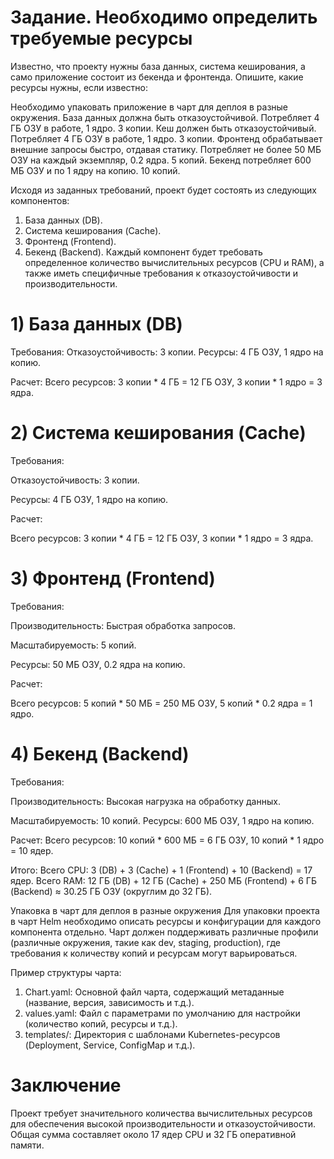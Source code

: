 # Задание. Необходимо определить требуемые ресурсы
Известно, что проекту нужны база данных, система кеширования, а само приложение состоит из бекенда и фронтенда. Опишите, какие ресурсы нужны, если известно:

Необходимо упаковать приложение в чарт для деплоя в разные окружения.
База данных должна быть отказоустойчивой. Потребляет 4 ГБ ОЗУ в работе, 1 ядро. 3 копии.
Кеш должен быть отказоустойчивый. Потребляет 4 ГБ ОЗУ в работе, 1 ядро. 3 копии.
Фронтенд обрабатывает внешние запросы быстро, отдавая статику. Потребляет не более 50 МБ ОЗУ на каждый экземпляр, 0.2 ядра. 5 копий.
Бекенд потребляет 600 МБ ОЗУ и по 1 ядру на копию. 10 копий.

Исходя из заданных требований, проект будет состоять из следующих компонентов:

1) База данных (DB).
2) Система кеширования (Cache).
3) Фронтенд (Frontend).
4) Бекенд (Backend).
Каждый компонент будет требовать определенное количество вычислительных ресурсов (CPU и RAM), а также иметь специфичные требования к отказоустойчивости и производительности.

# 1) База данных (DB)
Требования:
Отказоустойчивость: 3 копии.
Ресурсы: 4 ГБ ОЗУ, 1 ядро на копию.

Расчет:
Всего ресурсов: 3 копии * 4 ГБ = 12 ГБ ОЗУ, 3 копии * 1 ядро = 3 ядра.

# 2) Система кеширования (Cache)
Требования:

Отказоустойчивость: 3 копии.

Ресурсы: 4 ГБ ОЗУ, 1 ядро на копию.

Расчет:

Всего ресурсов: 3 копии * 4 ГБ = 12 ГБ ОЗУ, 3 копии * 1 ядро = 3 ядра.

# 3) Фронтенд (Frontend)
Требования:

Производительность: Быстрая обработка запросов.

Масштабируемость: 5 копий.

Ресурсы: 50 МБ ОЗУ, 0.2 ядра на копию.

Расчет:

Всего ресурсов: 5 копий * 50 МБ = 250 МБ ОЗУ, 5 копий * 0.2 ядра = 1 ядро.

# 4) Бекенд (Backend)
Требования:

Производительность: Высокая нагрузка на обработку данных.

Масштабируемость: 10 копий.
Ресурсы: 600 МБ ОЗУ, 1 ядро на копию.

Расчет:
Всего ресурсов: 10 копий * 600 МБ = 6 ГБ ОЗУ, 10 копий * 1 ядро = 10 ядер.

Итого:
Всего CPU: 3 (DB) + 3 (Cache) + 1 (Frontend) + 10 (Backend) = 17 ядер.
Всего RAM: 12 ГБ (DB) + 12 ГБ (Cache) + 250 МБ (Frontend) + 6 ГБ (Backend) ≈ 30.25 ГБ ОЗУ (округлим до 32 ГБ).

Упаковка в чарт для деплоя в разные окружения Для упаковки проекта в чарт Helm необходимо описать ресурсы и конфигурации для каждого компонента отдельно. Чарт должен поддерживать различные профили (различные окружения, такие как dev, staging, production), где требования к количеству копий и ресурсам могут варьироваться.

Пример структуры чарта:
1) Chart.yaml: Основной файл чарта, содержащий метаданные (название, версия, зависимость и т.д.).
2) values.yaml: Файл с параметрами по умолчанию для настройки (количество копий, ресурсы и т.д.).
3) templates/: Директория с шаблонами Kubernetes-ресурсов (Deployment, Service, ConfigMap и т.д.).

# Заключение

Проект требует значительного количества вычислительных ресурсов для обеспечения высокой производительности и отказоустойчивости. Общая сумма составляет около 17 ядер CPU и 32 ГБ оперативной памяти.
